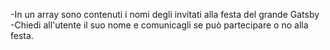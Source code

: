 -In un array sono contenuti i nomi degli invitati alla festa del grande
Gatsby 
-Chiedi all'utente il suo nome e comunicagli se può partecipare o
no alla festa.